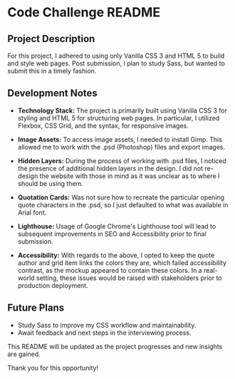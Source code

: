 # Code Challenge README

## Project Description

For this project, I adhered to using only Vanilla CSS 3 and HTML 5 to build and style web pages. Post submission, I plan to study Sass, but wanted to submit this in a timely fashion.

## Development Notes

- **Technology Stack:** The project is primarily built using Vanilla CSS 3 for styling and HTML 5 for structuring web pages. In particular, I utilized Flexbox, CSS Grid, and the <picture> syntax, for responsive images.

- **Image Assets:** To access image assets, I needed to install Gimp. This allowed me to work with the .psd (Photoshop) files and export images.

- **Hidden Layers:** During the process of working with .psd files, I noticed the presence of additional hidden layers in the design. I did not re-design the website with those in mind as it was unclear as to where I should be using them.

- **Quotation Cards:** Was not sure how to recreate the particular opening quote characters in the .psd, so I just defaulted to what was available in Arial font.

- **Lighthouse:** Usage of Google Chrome's Lighthouse tool will lead to subsequent improvements in SEO and Accessibility prior to final submission.

- **Accessibility:** With regards to the above, I opted to keep the quote author and grid item links the colors they are, which failed accessibility contrast, as the mockup appeared to contain these colors. In a real-world setting, these issues would be raised with stakeholders prior to production deployment.

## Future Plans

- Study Sass to improve my CSS workflow and maintainability.
- Await feedback and next steps in the interviewing process.

This README will be updated as the project progresses and new insights are gained.

Thank you for this opportunity!
